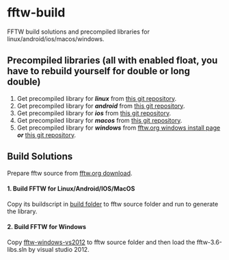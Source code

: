 # fftw-build
FFTW build solutions and precompiled libraries for linux/android/ios/macos/windows.

## Precompiled libraries (all with enabled float, you have to rebuild yourself for double or long double)
1. Get precompiled library for ***linux*** from [this git repository](https://github.com/godock/fftw-build/tree/master/library/linux).  
2. Get precompiled library for ***android*** from [this git repository](https://github.com/godock/fftw-build/tree/master/library/android).  
3. Get precompiled library for ***ios*** from [this git repository](https://github.com/godock/fftw-build/tree/master/library/ios).  
4. Get precompiled library for ***macos*** from [this git repository](https://github.com/godock/fftw-build/tree/master/library/macos).  
5. Get precompiled library for ***windows*** from [fftw.org windows install page](http://fftw.org/install/windows.html) ***or*** [this git repository](https://github.com/godock/fftw-build/tree/master/library/win_vs2012).  

## Build Solutions
Prepare fftw source from [fftw.org download](http://fftw.org/download.html).  

#### 1. Build FFTW for Linux/Android/IOS/MacOS  
Copy its buildscript in [build folder](https://github.com/godock/fftw-build/tree/master/build) to fftw source folder and run to generate the library.  

#### 2. Build FFTW for Windows  
Copy [fftw-windows-vs2012](https://github.com/godock/fftw-build/tree/master/build/fftw-windows-vs2012) to fftw source folder and then load the fftw-3.6-libs.sln by visual studio 2012.  
